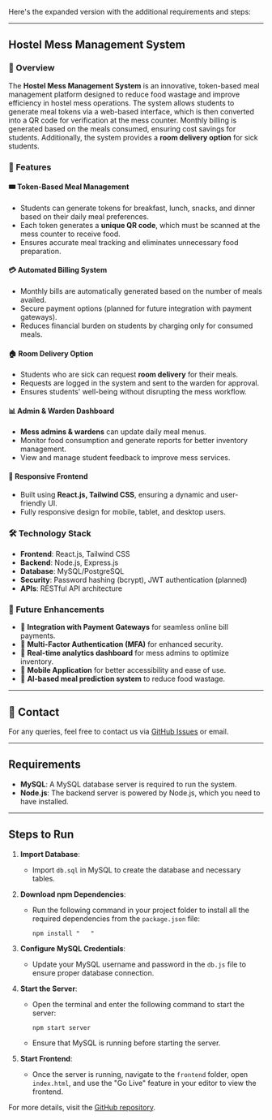 Here's the expanded version with the additional requirements and steps:

---

## Hostel Mess Management System

### 📌 Overview
The **Hostel Mess Management System** is an innovative, token-based meal management platform designed to reduce food wastage and improve efficiency in hostel mess operations. The system allows students to generate meal tokens via a web-based interface, which is then converted into a QR code for verification at the mess counter. Monthly billing is generated based on the meals consumed, ensuring cost savings for students. Additionally, the system provides a **room delivery option** for sick students.

### 🚀 Features

#### 🎟️ Token-Based Meal Management
- Students can generate tokens for breakfast, lunch, snacks, and dinner based on their daily meal preferences.
- Each token generates a **unique QR code**, which must be scanned at the mess counter to receive food.
- Ensures accurate meal tracking and eliminates unnecessary food preparation.

#### 💳 Automated Billing System
- Monthly bills are automatically generated based on the number of meals availed.
- Secure payment options (planned for future integration with payment gateways).
- Reduces financial burden on students by charging only for consumed meals.

#### 🏠 Room Delivery Option
- Students who are sick can request **room delivery** for their meals.
- Requests are logged in the system and sent to the warden for approval.
- Ensures students' well-being without disrupting the mess workflow.

#### 📊 Admin & Warden Dashboard
- **Mess admins & wardens** can update daily meal menus.
- Monitor food consumption and generate reports for better inventory management.
- View and manage student feedback to improve mess services.

#### 📱 Responsive Frontend
- Built using **React.js, Tailwind CSS**, ensuring a dynamic and user-friendly UI.
- Fully responsive design for mobile, tablet, and desktop users.


### 🛠️ Technology Stack
- **Frontend**: React.js, Tailwind CSS
- **Backend**: Node.js, Express.js
- **Database**: MySQL/PostgreSQL
- **Security**: Password hashing (bcrypt), JWT authentication (planned)
- **APIs**: RESTful API architecture



### 🔮 Future Enhancements
- 📌 **Integration with Payment Gateways** for seamless online bill payments.
- 📌 **Multi-Factor Authentication (MFA)** for enhanced security.
- 📌 **Real-time analytics dashboard** for mess admins to optimize inventory.
- 📌 **Mobile Application** for better accessibility and ease of use.
- 📌 **AI-based meal prediction system** to reduce food wastage.

---



## 📩 Contact
For any queries, feel free to contact us via [GitHub Issues](https://github.com/Sanganna01/Hostel-Mess-Management-System/issues) or email.

---




## Requirements
- **MySQL**: A MySQL database server is required to run the system.
- **Node.js**: The backend server is powered by Node.js, which you need to have installed.

---

## Steps to Run

1. **Import Database**:
   - Import `db.sql` in MySQL to create the database and necessary tables.

2. **Download npm Dependencies**:
   - Run the following command in your project folder to install all the required dependencies from the `package.json` file:
     ```
     npm install "   "
     ```

3. **Configure MySQL Credentials**:
   - Update your MySQL username and password in the `db.js` file to ensure proper database connection.

4. **Start the Server**:
   - Open the terminal and enter the following command to start the server:
     ```
     npm start server
     ```
   - Ensure that MySQL is running before starting the server.

5. **Start Frontend**:
   - Once the server is running, navigate to the `frontend` folder, open `index.html`, and use the "Go Live" feature in your editor to view the frontend.

For more details, visit the [GitHub repository](https://github.com/Sanganna01/Hostel-Mess-Management-System).
